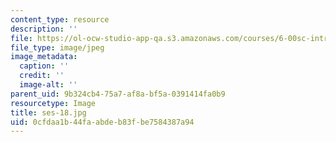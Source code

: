 ```yaml
---
content_type: resource
description: ''
file: https://ol-ocw-studio-app-qa.s3.amazonaws.com/courses/6-00sc-introduction-to-computer-science-and-programming-spring-2011/0cfdaa1b44faabdeb83fbe7584387a94_ses-18.jpg
file_type: image/jpeg
image_metadata:
  caption: ''
  credit: ''
  image-alt: ''
parent_uid: 9b324cb4-75a7-af8a-bf5a-0391414fa0b9
resourcetype: Image
title: ses-18.jpg
uid: 0cfdaa1b-44fa-abde-b83f-be7584387a94
---
```

